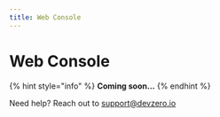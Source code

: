 ```yaml
---
title: Web Console
---
```

# Web Console

{% hint style="info" %}
**Coming soon...**
{% endhint %}

Need help? Reach out to [support@devzero.io](mailto:support@devzero.io)
